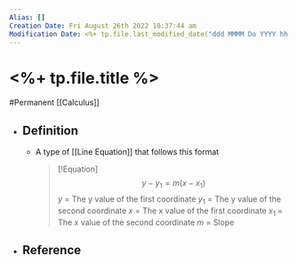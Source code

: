 ```yaml
---
Alias: []
Creation Date: Fri August 26th 2022 10:37:44 am 
Modification Date: <%+ tp.file.last_modified_date("ddd MMMM Do YYYY hh:mm:ss a") %>
---
```

# <%+ tp.file.title %>
#Permanent [[Calculus]]

- ## Definition
	- A type of [[Line Equation]] that follows this format
	  > [!Equation]
	  > $$y-y_1=m(x-x_1)$$
	  > $y$ = The y value of the first coordinate
	  > $y_1$ = The y value of the second coordinate
	  > $x$ = The x value of the first coordinate
	  > $x_1$ = The x value of the second coordinate
	  > $m$ = Slope
- ## Reference